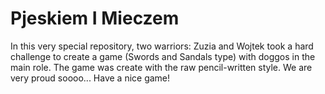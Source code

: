 # Pjeskiem I Mieczem

In this very special repository, two warriors: Zuzia and Wojtek took a hard challenge to create a game (Swords and Sandals type) with doggos in the main role.
The game was create with the raw pencil-written style.
We are very proud soooo...
Have a nice game!
